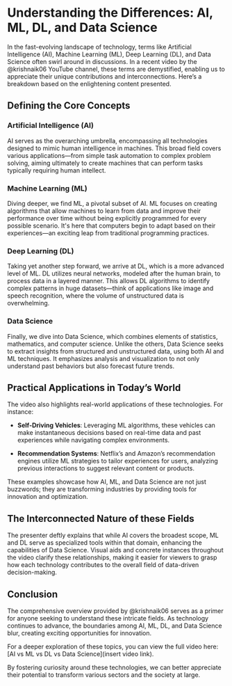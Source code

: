 # Understanding the Differences: AI, ML, DL, and Data Science

In the fast-evolving landscape of technology, terms like Artificial Intelligence (AI), Machine Learning (ML), Deep Learning (DL), and Data Science often swirl around in discussions. In a recent video by the @krishnaik06 YouTube channel, these terms are demystified, enabling us to appreciate their unique contributions and interconnections. Here’s a breakdown based on the enlightening content presented.

## Defining the Core Concepts 

### Artificial Intelligence (AI)
AI serves as the overarching umbrella, encompassing all technologies designed to mimic human intelligence in machines. This broad field covers various applications—from simple task automation to complex problem solving, aiming ultimately to create machines that can perform tasks typically requiring human intellect. 

### Machine Learning (ML)
Diving deeper, we find ML, a pivotal subset of AI. ML focuses on creating algorithms that allow machines to learn from data and improve their performance over time without being explicitly programmed for every possible scenario. It's here that computers begin to adapt based on their experiences—an exciting leap from traditional programming practices.

### Deep Learning (DL)
Taking yet another step forward, we arrive at DL, which is a more advanced level of ML. DL utilizes neural networks, modeled after the human brain, to process data in a layered manner. This allows DL algorithms to identify complex patterns in huge datasets—think of applications like image and speech recognition, where the volume of unstructured data is overwhelming. 

### Data Science
Finally, we dive into Data Science, which combines elements of statistics, mathematics, and computer science. Unlike the others, Data Science seeks to extract insights from structured and unstructured data, using both AI and ML techniques. It emphasizes analysis and visualization to not only understand past behaviors but also forecast future trends.

## Practical Applications in Today’s World

The video also highlights real-world applications of these technologies. For instance:

- **Self-Driving Vehicles**: Leveraging ML algorithms, these vehicles can make instantaneous decisions based on real-time data and past experiences while navigating complex environments.

- **Recommendation Systems**: Netflix’s and Amazon’s recommendation engines utilize ML strategies to tailor experiences for users, analyzing previous interactions to suggest relevant content or products.

These examples showcase how AI, ML, and Data Science are not just buzzwords; they are transforming industries by providing tools for innovation and optimization.

## The Interconnected Nature of these Fields

The presenter deftly explains that while AI covers the broadest scope, ML and DL serve as specialized tools within that domain, enhancing the capabilities of Data Science. Visual aids and concrete instances throughout the video clarify these relationships, making it easier for viewers to grasp how each technology contributes to the overall field of data-driven decision-making.

## Conclusion

The comprehensive overview provided by @krishnaik06 serves as a primer for anyone seeking to understand these intricate fields. As technology continues to advance, the boundaries among AI, ML, DL, and Data Science blur, creating exciting opportunities for innovation.

For a deeper exploration of these topics, you can view the full video here: [AI vs ML vs DL vs Data Science](insert video link).

By fostering curiosity around these technologies, we can better appreciate their potential to transform various sectors and the society at large.